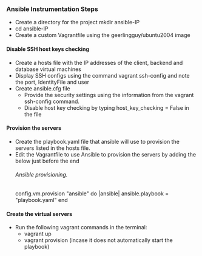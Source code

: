 ### Ansible Instrumentation Steps
- Create a directory for the project mkdir ansible-IP
- cd ansible-IP
- Create a custom Vagrantfile using the geerlingguy/ubuntu2004 image

#### Disable SSH host keys checking
- Create a hosts file with the IP addresses of the client, backend and database virtual machines 
- Display SSH configs using the command vagrant ssh-config and note the port, IdentityFile and user
- Create ansible.cfg file 
  - Provide the security settings using the information from the vagrant ssh-config command. 
  - Disable host key checking by typing host_key_checking = False in the file

#### Provision the servers 
- Create the playbook.yaml file that ansible will use to provision the servers listed in the hosts file. 
- Edit the Vagrantfile to use Ansible to provision the servers by adding the below just before the end
  ###### Ansible provisioning.
  config.vm.provision "ansible" do |ansible|
    ansible.playbook = "playbook.yaml"
  end

#### Create the virtual servers
- Run the following vagrant commands in the terminal:
  - vagrant up
  - vagrant provision (incase it does not automatically start the playbook)



